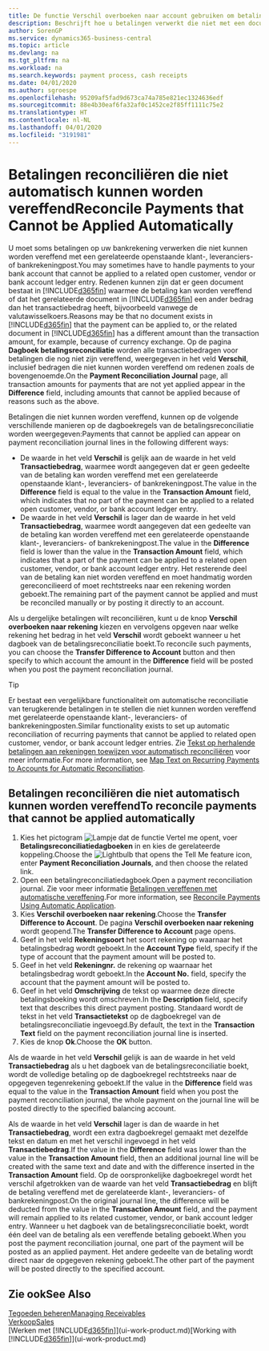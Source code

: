 ```yaml
---
title: De functie Verschil overboeken naar account gebruiken om betalingen te reconciliëren | Microsoft Docs
description: Beschrijft hoe u betalingen verwerkt die niet met een document kunnen worden vereffend, bijvoorbeeld wanneer een wisselkoers ertoe leidt dat bedragen verschillen.
author: SorenGP
ms.service: dynamics365-business-central
ms.topic: article
ms.devlang: na
ms.tgt_pltfrm: na
ms.workload: na
ms.search.keywords: payment process, cash receipts
ms.date: 04/01/2020
ms.author: sgroespe
ms.openlocfilehash: 95209af5fad9d673ca74a785e821ec1324636edf
ms.sourcegitcommit: 88e4b30eaf6fa32af0c1452ce2f85ff1111c75e2
ms.translationtype: HT
ms.contentlocale: nl-NL
ms.lasthandoff: 04/01/2020
ms.locfileid: "3191981"
---
```

# <a name="reconcile-payments-that-cannot-be-applied-automatically"></a><span data-ttu-id="83adc-103">Betalingen reconciliëren die niet automatisch kunnen worden vereffend</span><span class="sxs-lookup"><span data-stu-id="83adc-103">Reconcile Payments that Cannot be Applied Automatically</span></span>
<span data-ttu-id="83adc-104">U moet soms betalingen op uw bankrekening verwerken die niet kunnen worden vereffend met een gerelateerde openstaande klant-, leveranciers- of bankrekeningpost.</span><span class="sxs-lookup"><span data-stu-id="83adc-104">You may sometimes have to handle payments to your bank account that cannot be applied to a related open customer, vendor or bank account ledger entry.</span></span> <span data-ttu-id="83adc-105">Redenen kunnen zijn dat er geen document bestaat in [!INCLUDE[d365fin](includes/d365fin_md.md)] waarmee de betaling kan worden vereffend of dat het gerelateerde document in [!INCLUDE[d365fin](includes/d365fin_md.md)] een ander bedrag dan het transactiebedrag heeft, bijvoorbeeld vanwege de valutawisselkoers.</span><span class="sxs-lookup"><span data-stu-id="83adc-105">Reasons may be that no document exists in [!INCLUDE[d365fin](includes/d365fin_md.md)] that the payment can be applied to, or the related document in [!INCLUDE[d365fin](includes/d365fin_md.md)] has a different amount than the transaction amount, for example, because of currency exchange.</span></span> <span data-ttu-id="83adc-106">Op de pagina **Dagboek betalingsreconciliatie** worden alle transactiebedragen voor betalingen die nog niet zijn vereffend, weergegeven in het veld **Verschil**, inclusief bedragen die niet kunnen worden vereffend om redenen zoals de bovengenoemde.</span><span class="sxs-lookup"><span data-stu-id="83adc-106">On the **Payment Reconciliation Journal** page, all transaction amounts for payments that are not yet applied appear in the **Difference** field, including amounts that cannot be applied because of reasons such as the above.</span></span>

<span data-ttu-id="83adc-107">Betalingen die niet kunnen worden vereffend, kunnen op de volgende verschillende manieren op de dagboekregels van de betalingsreconciliatie worden weergegeven:</span><span class="sxs-lookup"><span data-stu-id="83adc-107">Payments that cannot be applied can appear on payment reconciliation journal lines in the following different ways:</span></span>

* <span data-ttu-id="83adc-108">De waarde in het veld **Verschil** is gelijk aan de waarde in het veld **Transactiebedrag**, waarmee wordt aangegeven dat er geen gedeelte van de betaling kan worden vereffend met een gerelateerde openstaande klant-, leveranciers- of bankrekeningpost.</span><span class="sxs-lookup"><span data-stu-id="83adc-108">The value in the **Difference** field is equal to the value in the **Transaction Amount** field, which indicates that no part of the payment can be applied to a related open customer, vendor, or bank account ledger entry.</span></span>
* <span data-ttu-id="83adc-109">De waarde in het veld **Verschil** is lager dan de waarde in het veld **Transactiebedrag**, waarmee wordt aangegeven dat een gedeelte van de betaling kan worden vereffend met een gerelateerde openstaande klant-, leveranciers- of bankrekeningpost.</span><span class="sxs-lookup"><span data-stu-id="83adc-109">The value in the **Difference** field is lower than the value in the **Transaction Amount** field, which indicates that a part of the payment can be applied to a related open customer, vendor, or bank account ledger entry.</span></span> <span data-ttu-id="83adc-110">Het resterende deel van de betaling kan niet worden vereffend en moet handmatig worden gereconcilieerd of moet rechtstreeks naar een rekening worden geboekt.</span><span class="sxs-lookup"><span data-stu-id="83adc-110">The remaining part of the payment cannot be applied and must be reconciled manually or by posting it directly to an account.</span></span>

<span data-ttu-id="83adc-111">Als u dergelijke betalingen wilt reconciliëren, kunt u de knop **Verschil overboeken naar rekening** kiezen en vervolgens opgeven naar welke rekening het bedrag in het veld **Verschil** wordt geboekt wanneer u het dagboek van de betalingsreconciliatie boekt.</span><span class="sxs-lookup"><span data-stu-id="83adc-111">To reconcile such payments, you can choose the **Transfer Difference to Account** button and then specify to which account the amount in the **Difference** field will be posted when you post the payment reconciliation journal.</span></span>

> [!TIP]  
>   <span data-ttu-id="83adc-112">Er bestaat een vergelijkbare functionaliteit om automatische reconciliatie van terugkerende betalingen in te stellen die niet kunnen worden vereffend met gerelateerde openstaande klant-, leveranciers- of bankrekeningposten.</span><span class="sxs-lookup"><span data-stu-id="83adc-112">Similar functionality exists to set up automatic reconciliation of recurring payments that cannot be applied to related open customer, vendor, or bank account ledger entries.</span></span> <span data-ttu-id="83adc-113">Zie [Tekst op herhalende betalingen aan rekeningen toewijzen voor automatisch reconciliëren](receivables-how-map-text-recurring-payments-accounts-auto-reconcilliation.md) voor meer informatie.</span><span class="sxs-lookup"><span data-stu-id="83adc-113">For more information, see [Map Text on Recurring Payments to Accounts for Automatic Reconciliation](receivables-how-map-text-recurring-payments-accounts-auto-reconcilliation.md).</span></span>

## <a name="to-reconcile-payments-that-cannot-be-applied-automatically"></a><span data-ttu-id="83adc-114">Betalingen reconciliëren die niet automatisch kunnen worden vereffend</span><span class="sxs-lookup"><span data-stu-id="83adc-114">To reconcile payments that cannot be applied automatically</span></span>
1. <span data-ttu-id="83adc-115">Kies het pictogram ![Lampje dat de functie Vertel me opent](media/ui-search/search_small.png "Vertel me wat u wilt doen"), voer **Betalingsreconciliatiedagboeken** in en kies de gerelateerde koppeling.</span><span class="sxs-lookup"><span data-stu-id="83adc-115">Choose the ![Lightbulb that opens the Tell Me feature](media/ui-search/search_small.png "Tell me what you want to do") icon, enter **Payment Reconciliation Journals**, and then choose the related link.</span></span>
2. <span data-ttu-id="83adc-116">Open een betalingreconciliatiedagboek.</span><span class="sxs-lookup"><span data-stu-id="83adc-116">Open a payment reconciliation journal.</span></span> <span data-ttu-id="83adc-117">Zie voor meer informatie [Betalingen vereffenen met automatische vereffening](receivables-how-reconcile-payments-auto-application.md).</span><span class="sxs-lookup"><span data-stu-id="83adc-117">For more information, see [Reconcile Payments Using Automatic Application](receivables-how-reconcile-payments-auto-application.md).</span></span>
3. <span data-ttu-id="83adc-118">Kies **Verschil overboeken naar rekening**.</span><span class="sxs-lookup"><span data-stu-id="83adc-118">Choose the **Transfer Difference to Account**.</span></span> <span data-ttu-id="83adc-119">De pagina **Verschil overboeken naar rekening** wordt geopend.</span><span class="sxs-lookup"><span data-stu-id="83adc-119">The **Transfer Difference to Account** page opens.</span></span>
4. <span data-ttu-id="83adc-120">Geef in het veld **Rekeningsoort** het soort rekening op waarnaar het betalingsbedrag wordt geboekt.</span><span class="sxs-lookup"><span data-stu-id="83adc-120">In the **Account Type** field, specify if the type of account that the payment amount will be posted to.</span></span>
5. <span data-ttu-id="83adc-121">Geef in het veld **Rekeningnr.** de rekening op waarnaar het betalingsbedrag wordt geboekt.</span><span class="sxs-lookup"><span data-stu-id="83adc-121">In the **Account No.** field, specify the account that the payment amount will be posted to.</span></span>
6. <span data-ttu-id="83adc-122">Geef in het veld **Omschrijving** de tekst op waarmee deze directe betalingsboeking wordt omschreven.</span><span class="sxs-lookup"><span data-stu-id="83adc-122">In the **Description** field, specify text that describes this direct payment posting.</span></span> <span data-ttu-id="83adc-123">Standaard wordt de tekst in het veld **Transactietekst** op de dagboekregel van de betalingsreconciliatie ingevoegd.</span><span class="sxs-lookup"><span data-stu-id="83adc-123">By default, the text in the **Transaction Text** field on the payment reconciliation journal line is inserted.</span></span>
7. <span data-ttu-id="83adc-124">Kies de knop **Ok**.</span><span class="sxs-lookup"><span data-stu-id="83adc-124">Choose the **OK** button.</span></span>

<span data-ttu-id="83adc-125">Als de waarde in het veld **Verschil** gelijk is aan de waarde in het veld **Transactiebedrag** als u het dagboek van de betalingsreconciliatie boekt, wordt de volledige betaling op de dagboekregel rechtstreeks naar de opgegeven tegenrekening geboekt.</span><span class="sxs-lookup"><span data-stu-id="83adc-125">If the value in the **Difference** field was equal to the value in the **Transaction Amount** field when you post the payment reconciliation journal, the whole payment on the journal line will be posted directly to the specified balancing account.</span></span>

<span data-ttu-id="83adc-126">Als de waarde in het veld **Verschil** lager is dan de waarde in het **Transactiebedrag**, wordt een extra dagboekregel gemaakt met dezelfde tekst en datum en met het verschil ingevoegd in het veld **Transactiebedrag**.</span><span class="sxs-lookup"><span data-stu-id="83adc-126">If the value in the **Difference** field was lower than the value in the **Transaction Amount** field, then an additional journal line will be created with the same text and date and with the difference inserted in the **Transaction Amount** field.</span></span> <span data-ttu-id="83adc-127">Op de oorspronkelijke dagboekregel wordt het verschil afgetrokken van de waarde van het veld **Transactiebedrag** en blijft de betaling vereffend met de gerelateerde klant-, leveranciers- of bankrekeningpost.</span><span class="sxs-lookup"><span data-stu-id="83adc-127">On the original journal line, the difference will be deducted from the value in the **Transaction Amount** field, and the payment will remain applied to its related customer, vendor, or bank account ledger entry.</span></span> <span data-ttu-id="83adc-128">Wanneer u het dagboek van de betalingsreconciliatie boekt, wordt één deel van de betaling als een vereffende betaling geboekt.</span><span class="sxs-lookup"><span data-stu-id="83adc-128">When you post the payment reconciliation journal, one part of the payment will be posted as an applied payment.</span></span> <span data-ttu-id="83adc-129">Het andere gedeelte van de betaling wordt direct naar de opgegeven rekening geboekt.</span><span class="sxs-lookup"><span data-stu-id="83adc-129">The other part of the payment will be posted directly to the specified account.</span></span>

## <a name="see-also"></a><span data-ttu-id="83adc-130">Zie ook</span><span class="sxs-lookup"><span data-stu-id="83adc-130">See Also</span></span>
[<span data-ttu-id="83adc-131">Tegoeden beheren</span><span class="sxs-lookup"><span data-stu-id="83adc-131">Managing Receivables</span></span>](receivables-manage-receivables.md)  
[<span data-ttu-id="83adc-132">Verkoop</span><span class="sxs-lookup"><span data-stu-id="83adc-132">Sales</span></span>](sales-manage-sales.md)  
<span data-ttu-id="83adc-133">[Werken met [!INCLUDE[d365fin](includes/d365fin_md.md)]](ui-work-product.md)</span><span class="sxs-lookup"><span data-stu-id="83adc-133">[Working with [!INCLUDE[d365fin](includes/d365fin_md.md)]](ui-work-product.md)</span></span>
